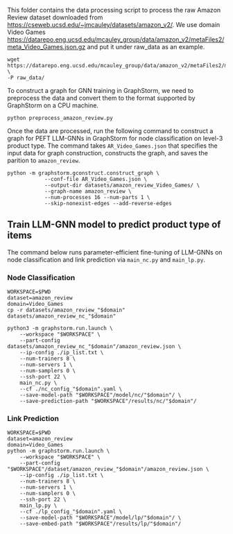 This folder contains the data processing script to process the raw Amazon Review dataset
downloaded from https://cseweb.ucsd.edu/~jmcauley/datasets/amazon_v2/. We use domain Video
Games https://datarepo.eng.ucsd.edu/mcauley_group/data/amazon_v2/metaFiles2/meta_Video_Games.json.gz
and put it under raw_data as an example.
```
wget https://datarepo.eng.ucsd.edu/mcauley_group/data/amazon_v2/metaFiles2/meta_Video_Games.json.gz \
-P raw_data/
```

To construct a graph for GNN training in GraphStorm, we need to preprocess the data
and convert them to the format supported by GraphStorm on a CPU machine.
```
python preprocess_amazon_review.py
```

Once the data are processed, run the following command to construct a graph
for PEFT LLM-GNNs in GraphStorm for node classification on level-3 product type.
The command takes `AR_Video_Games.json` that specifies the input data for graph
construction, constructs the graph, and saves the parition to `amazon_review`.

```
python -m graphstorm.gconstruct.construct_graph \
			--conf-file AR_Video_Games.json \
			--output-dir datasets/amazon_review_Video_Games/ \
			--graph-name amazon_review \
			--num-processes 16 --num-parts 1 \
			--skip-nonexist-edges --add-reverse-edges

```

## Train LLM-GNN model to predict product type of items
The command below runs parameter-efficient fine-tuning of LLM-GNNs on node
classification and link prediction via `main_nc.py` and `main_lp.py`.


### Node Classification
```
WORKSPACE=$PWD
dataset=amazon_review
domain=Video_Games
cp -r datasets/amazon_review_"$domain" datasets/amazon_review_nc_"$domain"

python3 -m graphstorm.run.launch \
    --workspace "$WORKSPACE" \
    --part-config datasets/amazon_review_nc_"$domain"/amazon_review.json \
    --ip-config ./ip_list.txt \
    --num-trainers 8 \
    --num-servers 1 \
    --num-samplers 0 \
    --ssh-port 22 \
    main_nc.py \
    --cf ./nc_config_"$domain".yaml \
    --save-model-path "$WORKSPACE"/model/nc/"$domain"/ \
    --save-prediction-path "$WORKSPACE"/results/nc/"$domain"/
```

### Link Prediction
```
WORKSPACE=$PWD
dataset=amazon_review
domain=Video_Games
python -m graphstorm.run.launch \
    --workspace "$WORKSPACE" \
    --part-config "$WORKSPACE"/dataset/amazon_review_"$domain"/amazon_review.json \
    --ip-config ./ip_list.txt \
    --num-trainers 8 \
    --num-servers 1 \
    --num-samplers 0 \
    --ssh-port 22 \
    main_lp.py \
    --cf ./lp_config_"$domain".yaml \
    --save-model-path "$WORKSPACE"/model/lp/"$domain"/ \
    --save-embed-path "$WORKSPACE"/results/lp/"$domain"/
```